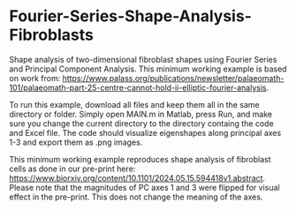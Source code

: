 # Fourier-Series-Shape-Analysis-Fibroblasts
Shape analysis of two-dimensional fibroblast shapes using Fourier Series and Principal Component Analysis. This minimum working example is based on work from: https://www.palass.org/publications/newsletter/palaeomath-101/palaeomath-part-25-centre-cannot-hold-ii-elliptic-fourier-analysis.

To run this example, download all files and keep them all in the same directory or folder. Simply open MAIN.m in Matlab, press Run, and make sure you change the current directory to the directory containg the code and Excel file. The code should visualize eigenshapes along principal axes 1-3 and export them as .png images.

This minimum working example reproduces shape analysis of fibroblast cells as done in our pre-print here: https://www.biorxiv.org/content/10.1101/2024.05.15.594418v1.abstract.
Please note that the magnitudes of PC axes 1 and 3 were flipped for visual effect in the pre-print. This does not change the meaning of the axes.  
